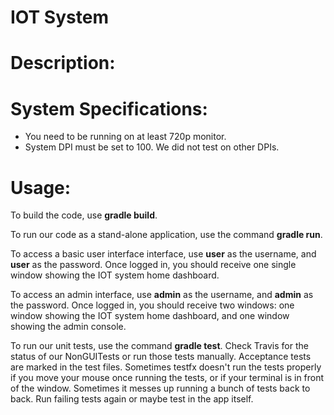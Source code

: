 # IOT System

# Description:

# System Specifications:
- You need to be running on at least 720p monitor.
- System DPI must be set to 100. We did not test on other DPIs.

# Usage:
To build the code, use **gradle build**.

To run our code as a stand-alone application, use the command **gradle run**. 

To access a basic user interface interface, use **user** as the username, and **user** as the password. Once logged in, you should receive one single window showing the IOT system home dashboard.

To access an admin interface, use **admin** as the username, and **admin** as the password. Once logged in, you should receive two windows: one window showing the IOT system home dashboard, and one window showing the admin console.

To run our unit tests, use the command **gradle test**. Check Travis for the status of our NonGUITests or run those tests manually.
Acceptance tests are marked in the test files. Sometimes testfx doesn't run the tests properly if you move your mouse once running the tests, or if your terminal is in front of the window. Sometimes it messes up running a bunch of tests back to back. Run failing tests again or maybe test in the app itself.
